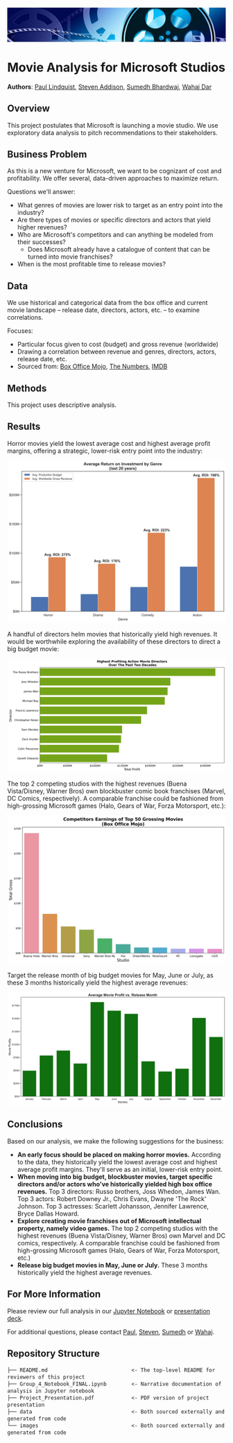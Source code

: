 ![banner_image](./images/banner-949931_1280.jpg)
# Movie Analysis for Microsoft Studios

**Authors**: [Paul Lindquist](https://www.linkedin.com/in/paul-lindquist/), [Steven Addison](https://www.linkedin.com/in/addisonse/), [Sumedh Bhardwaj](https://www.linkedin.com/in/sumedh-bhardwaj-932767202/), [Wahaj Dar](https://www.linkedin.com/in/wahaj-dar-/)

## Overview
This project postulates that Microsoft is launching a movie studio. We use exploratory data analysis to pitch recommendations to their stakeholders.

## Business Problem
As this is a new venture for Microsoft, we want to be cognizant of cost and profitability. We offer several, data-driven approaches to maximize return.

Questions we'll answer:
* What genres of movies are lower risk to target as an entry point into the industry?
* Are there types of movies or specific directors and actors that yield higher revenues?
* Who are Microsoft's competitors and can anything be modeled from their successes?
    * Does Microsoft already have a catalogue of content that can be turned into movie franchises?
* When is the most profitable time to release movies?

## Data
We use historical and categorical data from the box office and current movie landscape – release date, directors, actors, etc. – to examine correlations.

Focuses:
* Particular focus given to cost (budget) and gross revenue (worldwide)
* Drawing a correlation between revenue and genres, directors, actors, release date, etc.
* Sourced from: [Box Office Mojo](https://www.boxofficemojo.com/), [The Numbers](https://www.the-numbers.com/), [IMDB](https://www.imdb.com/)

## Methods
This project uses descriptive analysis.

## Results
Horror movies yield the lowest average cost and highest average profit margins, offering a strategic, lower-risk entry point into the industry:

![graph1](./images/roi_by_genre.jpg)

A handful of directors helm movies that historically yield high revenues. It would be worthwhile exploring the availability of these directors to direct a big budget movie:

![graph2](./images/stevendirectorfig.jpg)

The top 2 competing studios with the highest revenues (Buena Vista/Disney, Warner Bros) own blockbuster comic book franchises (Marvel, DC Comics, respectively). A comparable franchise could be fashioned from high-grossing Microsoft games (Halo, Gears of War, Forza Motorsport, etc.):

![graph3](./images/sumedhstudioupdfig.jpg)

Target the release month of big budget movies for May, June or July, as these 3 months historically yield the highest average revenues:

![graph4](./images/average_profit_release_month.jpg)

## Conclusions
Based on our analysis, we make the following suggestions for the business:

* **An early focus should be placed on making horror movies.** According to the data, they historically yield the lowest average cost and highest average profit margins. They'll serve as an initial, lower-risk entry point.
* **When moving into big budget, blockbuster movies, target specific directors and/or actors who've historically yielded high box office revenues.** Top 3 directors: Russo brothers, Joss Whedon, James Wan. Top 3 actors: Robert Downey Jr., Chris Evans, Dwayne 'The Rock' Johnson. Top 3 actresses: Scarlett Johansson, Jennifer Lawrence, Bryce Dallas Howard.
* **Explore creating movie franchises out of Microsoft intellectual property, namely video games.** The top 2 competing studios with the highest revenues (Buena Vista/Disney, Warner Bros) own Marvel and DC comics, respectively. A comparable franchise could be fashioned from high-grossing Microsoft games (Halo, Gears of War, Forza Motorsport, etc.)
* **Release big budget movies in May, June or July.** These 3 months historically yield the highest average revenues.

## For More Information
Please review our full analysis in our [Jupyter Notebook](./Group_4_Notebook_FINAL.ipynb) or [presentation deck](./Project_Presentation.pdf).

For additional questions, please contact [Paul](mailto:paullindquist@fastmail.com), [Steven](mailto:steven.e.addison@gmail.com), [Sumedh](mailto:sumedhubhardwaj@yahoo.com) or [Wahaj](mailto:wahajdar95@gmail.com).

## Repository Structure
```
├── README.md                           <- The top-level README for reviewers of this project
├── Group_4_Notebook_FINAL.ipynb        <- Narrative documentation of analysis in Jupyter notebook
├── Project_Presentation.pdf            <- PDF version of project presentation
├── data                                <- Both sourced externally and generated from code
└── images                              <- Both sourced externally and generated from code
```
